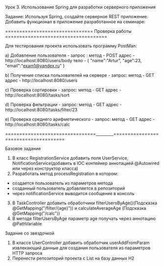 Урок 3. Использование Spring для разработки серверного приложения

Задание: Используя Spring, создайте серверное REST приложение. Добавить функционал в приложение разработанное на семинаре:

=============================== Проверка работы ====================================

Для теcтирования проекта использовать программу PostMan:

a) Добавление пользователя - запрос :
метод - POST
адрес - http://localhost:8080/users/body
тело -
{
"name":"Artur",
"age":23,
"email":"exam1@yandex.ru"
}

b) Получение списка пользователей на сервере - запрос:
метод - GET
адрес - http://localhost:8080/users

c) Проверка сортировки - запрос:
метод - GET
адрес - http://localhost:8080/tasks/sort

d) Проверка фильтрации - запрос:
метод - GET
адрес - http://localhost:8080/tasks/filter/23

e) Проверка среднего арифметического - запрос:
метод - GET
адрес - http://localhost:8080/tasks/calc

================================_________=====================================

Базовое задание
1) В класс RegistrationService добавить поля UserService, NotificationService(добавить в IOC контейнер аннотацией @Autowired или через конструктор класса)
2) Разработать метод processRegistration в котором:
- создается пользователь из параметров метода
- созданный пользователь добавляется в репозиторий
- через notificationService выводится сообщение в консоль
3) В TaskController добавить обработчики filterUsersByAge()(Подсказка @GetMapping("/filter/{age}")) и calculateAverageAge (Подсказка @GetMapping("/calc"))
4) В методе filterUsersByAge параметр age получать через аннотацию @PathVariable

Задание со звездочкой
1) В классе UserController добавить обработчик userAddFromParam извлекающий данные для создания пользователя из параметров HTTP запроса
2) Перенести репозиторий проекта с List<User> на базу данных H2
